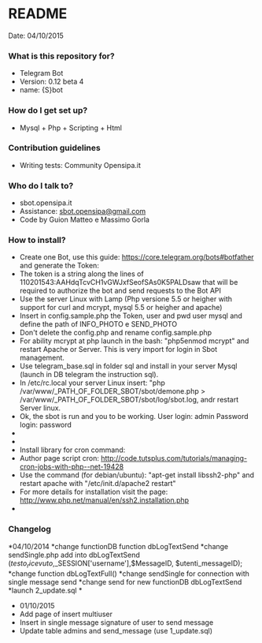 # README #

Date: 04/10/2015


### What is this repository for? ###

* Telegram Bot
* Version: 0.12 beta 4
* name: {S}bot

### How do I get set up? ###

* Mysql + Php + Scripting + Html


### Contribution guidelines ###

* Writing tests: Community Opensipa.it


### Who do I talk to? ###

* sbot.opensipa.it
* Assistance: sbot.opensipa@gmail.com
* Code by Guion Matteo e Massimo Gorla

### How to install? ###

* Create one Bot, use this guide: https://core.telegram.org/bots#botfather and generate the Token:
* The token is a string along the lines of 110201543:AAHdqTcvCH1vGWJxfSeofSAs0K5PALDsaw that will be required to authorize the bot and send requests to the Bot API
* Use the server Linux with Lamp (Php versione 5.5 or heigher with support for curl and mcrypt, mysql 5.5 or heigher and apache)
* Insert in config.sample.php the Token, user and pwd user mysql and define the path of INFO_PHOTO e SEND_PHOTO
* Don't delete the config.php and rename config.sample.php
* For ability mcrypt at php launch in the bash: "php5enmod mcrypt" and restart Apache or Server. This is very import for login in Sbot management.
* Use telegram_base.sql in folder sql and install in your server Mysql (launch in DB telegram the instruction sql).
* In /etc/rc.local your server Linux insert: "php /var/www/_PATH_OF_FOLDER_SBOT/sbot/demone.php > /var/www/_PATH_OF_FOLDER_SBOT/sbot/log/sbot.log, andr restart Server linux.
* Ok, the sbot is run and you to be working. User login: admin Password login: password
*
*
* Install library for cron command:
* Author page script cron: http://code.tutsplus.com/tutorials/managing-cron-jobs-with-php--net-19428
* Use the command (for debian/ubuntu): "apt-get install libssh2-php" and restart apache with "/etc/init.d/apache2 restart"
* For more details for installation visit the page: http://www.php.net/manual/en/ssh2.installation.php
*

### Changelog ###

*04/10/2014
*change functionDB function dbLogTextSend
*change sendSingle.php add into dbLogTextSend ($testo_ricevuto,$_SESSION['username'],$MessageID, $utenti_messageID);
*change function dbLogTextFull()
*change sendSingle for connection with single message send
*change send for new functionDB dbLogTextSend
*launch 2_update.sql
*
* 01/10/2015
* Add page of insert multiuser
* Insert in single message signature of user to send message
* Update table admins and send_message (use 1_update.sql)


